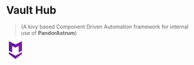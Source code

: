 # Vault Hub 
> (A kivy based Component Driven Automation framework for internal use of **PandorAstrum**)

![alt text][logo]

[logo]: https://github.com/adam-p/markdown-here/raw/master/src/common/images/icon48.png "PandorAstrum Vault Hub"
